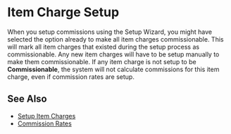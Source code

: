 # Item Charge Setup

When you setup commissions using the Setup Wizard, you might have selected the option already to make all item charges commissionable. This will mark all item charges that existed during the setup process as commissionable. Any new item charges will have to be setup manually to make them commissionable. If any item charge  is not setup to be **Commissionable**, the system will not calculate commissions for this item charge, even if commission rates are setup. 

## See Also

- [Setup Item Charges](https://docs.microsoft.com/en-us/dynamics365/business-central/payables-how-assign-item-charges#to-set-up-item-charge-numbers)
- [Commission Rates](commission-rate-setup.md)
